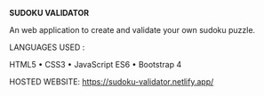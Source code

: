****SUDOKU VALIDATOR****

An web application to create and validate your own sudoku puzzle.

LANGUAGES USED :

HTML5
•	CSS3
•	JavaScript ES6 
•	Bootstrap 4


HOSTED WEBSITE: https://sudoku-validator.netlify.app/

